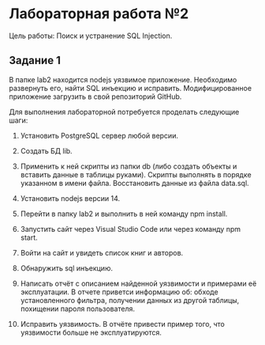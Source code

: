 # Лабораторная работа №2

Цель работы: Поиск и устранение SQL Injection.

## Задание 1

В папке lab2 находится nodejs уязвимое приложение. Необходимо развернуть его, найти SQL инъекцию и исправить. Модифицированное приложение загрузить в свой репозиторий GitHub.

Для выполнения лабораторной потребуется проделать следующие шаги:

1. Установить PostgreSQL сервер любой версии.

2. Создать БД lib.
    
3. Применить к ней скрипты из папки db (либо создать объекты и вставить данные в таблицы руками). Скрипты выполнять в порядке указанном в имени файла. Восстановить данные из файла data.sql.
 
4. Установить nodejs версии 14.

5. Перейти в папку lab2 и выполнить в ней команду npm install.
    
6. Запустить сайт через Visual Studio Code или через команду npm start.
    
7. Войти на сайт и увидеть список книг и авторов.
    
8. Обнаружить sql инъекцию.
    
9. Написать отчёт с описанием найденной уязвимости и примерами её эксплуатации. В отчете приветси информацию об: обходе установленного фильтра, получении данных из другой таблицы, похищении пароля пользователя.
    
10. Исправить уязвимость. В отчёте привести пример того, что уязвимости больше не эксплуатируются. 
